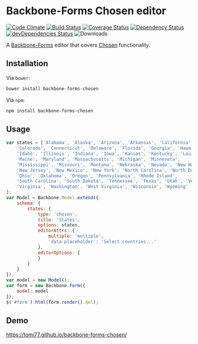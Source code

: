 # Backbone-Forms Chosen editor

[![Code Climate](https://codeclimate.com/github/tomi77/backbone-forms-chosen/badges/gpa.svg)](https://codeclimate.com/github/tomi77/backbone-forms-chosen)
[![Build Status](https://travis-ci.org/tomi77/backbone-forms-chosen.svg?branch=master)](https://travis-ci.org/tomi77/backbone-forms-chosen)
[![Coverage Status](https://coveralls.io/repos/github/tomi77/backbone-forms-chosen/badge.svg?branch=master)](https://coveralls.io/github/tomi77/backbone-forms-chosen?branch=master)
[![Dependency Status](https://david-dm.org/tomi77/backbone-forms-chosen.png)](https://david-dm.org/tomi77/backbone-forms-chosen)
[![devDependencies Status](https://david-dm.org/tomi77/backbone-forms-chosen/dev-status.svg)](https://david-dm.org/tomi77/backbone-forms-chosen?type=dev)
![Downloads](https://img.shields.io/npm/dt/backbone-forms-chosen.svg)


A [Backbone-Forms](https://github.com/powmedia/backbone-forms) editor that covers [Chosen](https://harvesthq.github.io/chosen/) functionality.

## Installation

Via ``bower``:

~~~bash
bower install backbone-forms-chosen
~~~

Via ``npm``:

~~~bash
npm install backbone-forms-chosen
~~~

## Usage

~~~js
var states = ['Alabama', 'Alaska', 'Arizona', 'Arkansas', 'California',
    'Colorado', 'Connecticut', 'Delaware', 'Florida', 'Georgia', 'Hawaii',
    'Idaho', 'Illinois', 'Indiana', 'Iowa', 'Kansas', 'Kentucky', 'Louisiana',
    'Maine', 'Maryland', 'Massachusetts', 'Michigan', 'Minnesota',
    'Mississippi', 'Missouri', 'Montana', 'Nebraska', 'Nevada', 'New Hampshire',
    'New Jersey', 'New Mexico', 'New York', 'North Carolina', 'North Dakota',
    'Ohio', 'Oklahoma', 'Oregon', 'Pennsylvania', 'Rhode Island',
    'South Carolina', 'South Dakota', 'Tennessee', 'Texas', 'Utah', 'Vermont',
    'Virginia', 'Washington', 'West Virginia', 'Wisconsin', 'Wyoming'
];
var Model = Backbone.Model.extend({
    schema: {
        states: {
            type: 'chosen',
            title: 'States',
            options: states,
            editorAttrs: {
                multiple: 'multiple',
                'data-placeholder': 'Select countries...'
            },
            editorOptions: {
            }
        }
    }
});
var model = new Model();
var form = new Backbone.Form({
    model: model
});
$('#form').html(form.render().$el);
~~~

## Demo

https://tomi77.github.io/backbone-forms-chosen/
